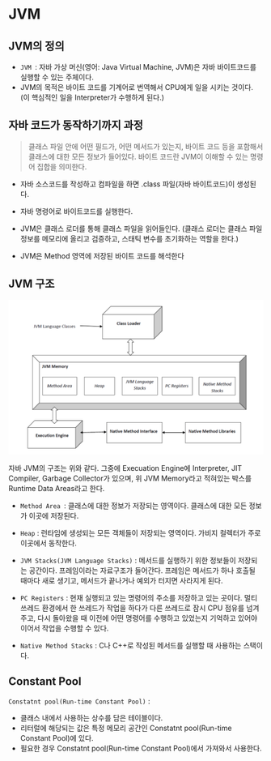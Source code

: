 # JVM

## JVM의 정의

- `JVM `: 자바 가상 머신(영어: Java Virtual Machine, JVM)은 자바 바이트코드를 실행할 수 있는 주체이다.
- JVM의 목적은 바이트 코드를 기계어로 번역해서 CPU에게 일을 시키는 것이다. (이 핵심적인 일을 Interpreter가 수행하게 된다.)

## 자바 코드가 동작하기까지 과정

> 클래스 파일 안에 어떤 필드가, 어떤 메서드가 있는지, 바이트 코드 등을 포함해서 클래스에 대한 모든 정보가 들어있다. 바이트 코드란 JVM이 이해할 수 있는 명령어 집합을 의미한다.

- 자바 소스코드를 작성하고 컴파일을 하면 .class 파일(자바 바이트코드)이 생성된다.

- 자바 명령어로 바이트코드를 실행한다.

- JVM은 클래스 로더를 통해 클래스 파일을 읽어들인다. (클래스 로더는 클래스 파일 정보를 메모리에 올리고 검증하고, 스태틱 변수를 초기화하는 역할을 한다.)

- JVM은 Method 영역에 저장된 바이트 코드를 해석한다

## JVM 구조

<p align ="center">
  <img src="./resource/jvm_structure.png"/>
</p>

자바 JVM의 구조는 위와 같다. 그중에 Execuation Engine에 Interpreter, JIT Compiler, Garbage Collector가 있으며, 위 JVM Memory라고 적혀있는 박스를 Runtime Data Areas라고 한다.

- `Method Area `: 클래스에 대한 정보가 저장되는 영역이다. 클래스에 대한 모든 정보가 이곳에 저장된다.

- `Heap` : 런타임에 생성되는 모든 객체들이 저장되는 영역이다. 가비지 컬렉터가 주로 이곳에서 동작한다.

- `JVM Stacks(JVM Language Stacks)` : 메서드를 실행하기 위한 정보들이 저장되는 공간이다. 프레임이라는 자료구조가 들어간다. 프레임은 메서드가 하나 호출될 때마다 새로 생기고, 메서드가 끝나거나 예외가 터지면 사라지게 된다.

- `PC Registers` : 현재 실행되고 있는 명령어의 주소를 저장하고 있는 곳이다. 멀티 쓰레드 환경에서 한 쓰레드가 작업을 하다가 다른 쓰레드로 잠시 CPU 점유를 넘겨주고, 다시 돌아왔을 때 이전에 어떤 명령어를 수행하고 있었는지 기억하고 있어야 이어서 작업을 수행할 수 있다.

- `Native Method Stacks` : C나 C++로 작성된 메서드를 실행할 때 사용하는 스택이다.

## Constant Pool

`Constatnt pool(Run-time Constant Pool)` :

- 클래스 내에서 사용하는 상수를 담은 테이블이다.
- 리터럴에 해당되는 값은 특정 메모리 공간인 Constatnt pool(Run-time Constant Pool)에 있다.
- 필요한 경우 Constatnt pool(Run-time Constant Pool)에서 가져와서 사용한다.
